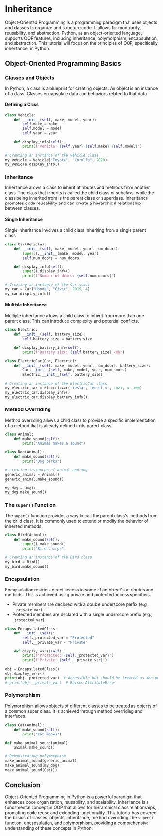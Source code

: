 # Inheritance

Object-Oriented Programming is a programming paradigm that uses objects and classes to organize and structure code. It allows for modularity, reusability, and abstraction. Python, as an object-oriented language, supports OOP features, including inheritance, polymorphism, encapsulation, and abstraction. This tutorial will focus on the principles of OOP, specifically inheritance, in Python.

## Object-Oriented Programming Basics

### Classes and Objects

In Python, a class is a blueprint for creating objects. An object is an instance of a class. Classes encapsulate data and behaviors related to that data.

#### Defining a Class

```python
class Vehicle:
    def __init__(self, make, model, year):
        self.make = make
        self.model = model
        self.year = year

    def display_info(self):
        print(f"Vehicle: {self.year} {self.make} {self.model}")

# Creating an instance of the Vehicle class
my_vehicle = Vehicle("Toyota", "Corolla", 2020)
my_vehicle.display_info()
```

### Inheritance

Inheritance allows a class to inherit attributes and methods from another class. The class that inherits is called the child class or subclass, while the class being inherited from is the parent class or superclass. Inheritance promotes code reusability and can create a hierarchical relationship between classes.

#### Single Inheritance

Single inheritance involves a child class inheriting from a single parent class.

```python
class Car(Vehicle):
    def __init__(self, make, model, year, num_doors):
        super().__init__(make, model, year)
        self.num_doors = num_doors

    def display_info(self):
        super().display_info()
        print(f"Number of doors: {self.num_doors}")

# Creating an instance of the Car class
my_car = Car("Honda", "Civic", 2019, 4)
my_car.display_info()
```

#### Multiple Inheritance

Multiple inheritance allows a child class to inherit from more than one parent class. This can introduce complexity and potential conflicts.

```python
class Electric:
    def __init__(self, battery_size):
        self.battery_size = battery_size

    def display_battery_info(self):
        print(f"Battery size: {self.battery_size} kWh")

class ElectricCar(Car, Electric):
    def __init__(self, make, model, year, num_doors, battery_size):
        Car.__init__(self, make, model, year, num_doors)
        Electric.__init__(self, battery_size)

# Creating an instance of the ElectricCar class
my_electric_car = ElectricCar("Tesla", "Model S", 2021, 4, 100)
my_electric_car.display_info()
my_electric_car.display_battery_info()
```

### Method Overriding

Method overriding allows a child class to provide a specific implementation of a method that is already defined in its parent class.

```python
class Animal:
    def make_sound(self):
        print("Animal makes a sound")

class Dog(Animal):
    def make_sound(self):
        print("Dog barks")

# Creating instances of Animal and Dog
generic_animal = Animal()
generic_animal.make_sound()

my_dog = Dog()
my_dog.make_sound()
```

### The `super()` Function

The `super()` function provides a way to call the parent class's methods from the child class. It is commonly used to extend or modify the behavior of inherited methods.

```python
class Bird(Animal):
    def make_sound(self):
        super().make_sound()
        print("Bird chirps")

# Creating an instance of the Bird class
my_bird = Bird()
my_bird.make_sound()
```

### Encapsulation

Encapsulation restricts direct access to some of an object's attributes and methods. This is achieved using private and protected access specifiers.

- Private members are declared with a double underscore prefix (e.g., `__private_var`).
- Protected members are declared with a single underscore prefix (e.g., `_protected_var`).

```python
class EncapsulatedClass:
    def __init__(self):
        self._protected_var = "Protected"
        self.__private_var = "Private"

    def display_vars(self):
        print(f"Protected: {self._protected_var}")
        print(f"Private: {self.__private_var}")

obj = EncapsulatedClass()
obj.display_vars()
print(obj._protected_var)  # Accessible but should be treated as non-public
# print(obj.__private_var)  # Raises AttributeError
```

### Polymorphism

Polymorphism allows objects of different classes to be treated as objects of a common super class. It is achieved through method overriding and interfaces.

```python
class Cat(Animal):
    def make_sound(self):
        print("Cat meows")

def make_animal_sound(animal):
    animal.make_sound()

# Demonstrating polymorphism
make_animal_sound(generic_animal)
make_animal_sound(my_dog)
make_animal_sound(Cat())
```

## Conclusion

Object-Oriented Programming in Python is a powerful paradigm that enhances code organization, reusability, and scalability. Inheritance is a fundamental concept in OOP that allows for hierarchical class relationships, promoting code reuse and extending functionality. This tutorial has covered the basics of classes, objects, inheritance, method overriding, the `super()` function, encapsulation, and polymorphism, providing a comprehensive understanding of these concepts in Python.